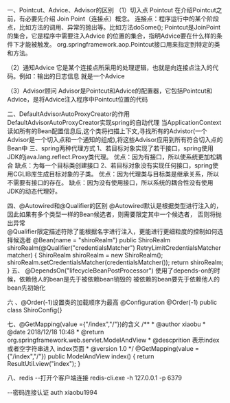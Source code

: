 一、Pointcut、Advice、Advisor的区别
（1）切入点  Pointcut
在介绍Pointcut之前，有必要先介绍  Join  Point（连接点）概念。
连接点：程序运行中的某个阶段点，比如方法的调用、异常的抛出等。比如方法doSome();
Pointcut是JoinPoint的集合，它是程序中需要注入Advice 的位置的集合，指明Advice要在什么样的条件下才能被触发。
org.springframework.aop.Pointcut接口用来指定到特定的类和方法。

（2）通知Advice
 它是某个连接点所采用的处理逻辑，也就是向连接点注入的代码。例如：输出的日志信息   就是一个Advice

（3）Advisor顾问
Advisor是Pointcut和Advice的配置器，它包括Pointcut和Advice，是将Advice注入程序中Pointcut位置的代码

二、DefaultAdvisorAutoProxyCreator的作用
DefaultAdvisorAutoProxyCreator实现spring的自动代理 
当ApplicationContext读如所有的Bean配置信息后,这个类将扫描上下文,寻找所有的Advistor(一个Advisor是一个切入点和一个通知的组成),将这些Advisor应用到所有符合切入点的Bean中
三、spring两种代理方式
1、若目标对象实现了若干接口，spring使用JDK的java.lang.reflect.Proxy类代理。 
优点：因为有接口，所以使系统更加松耦合 
缺点：为每一个目标类创建接口
2、若目标对象没有实现任何接口，spring使用CGLIB库生成目标对象的子类。 
优点：因为代理类与目标类是继承关系，所以不需要有接口的存在。 
缺点：因为没有使用接口，所以系统的耦合性没有使用JDK的动态代理好。

四、@Autowired和@Qualifier的区别
@Autowired默认是根据类型进行注入的，因此如果有多个类型一样的Bean候选者，则需要限定其中一个候选者，
否则将抛出异常  
@Qualifier限定描述符除了能根据名字进行注入，更能进行更细粒度的控制如何选择候选者
  @Bean(name = "shiroRealm")
    public ShiroRealm shiroRealm(@Qualifier("credentialsMatcher") RetryLimitCredentialsMatcher matcher) {
        ShiroRealm shiroRealm = new ShiroRealm();
        shiroRealm.setCredentialsMatcher(credentialsMatcher());
        return shiroRealm;
    }
五、 @DependsOn("lifecycleBeanPostProcessor")
使用了depends-on的时候，依赖他人的bean是先于被依赖bean销毁的 
被依赖的bean要先于依赖他人的bean先初始化

六 、@Order(-1)设置类的加载顺序为最高
@Configuration
@Order(-1)
public class ShiroConfig{}

七、@GetMapping(value ={"/index","/"})的含义
/**
    * @author xiaobu
    * @date 2018/12/18 10:48
    * @return org.springframework.web.servlet.ModelAndView
    * @descprition   表示index或者空字符串进入 index页面
    * @version 1.0
    */
    @GetMapping(value ={"/index","/"})
    public ModelAndView index() {
        return ResultUtil.view("index");
    }
    
    
    
八、redis
--打开个客户端连接
redis-cli.exe -h 127.0.0.1 -p 6379 

--密码连接认证
auth xiaobu1994 
